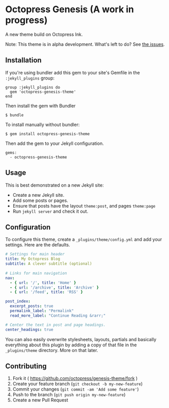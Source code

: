 # Octopress Genesis (A work in progress)

A new theme build on Octopress Ink. 

Note: This theme is in alpha development. What's left to do? See [the issues](https://github.com/octopress/genesis-theme/issues/).

## Installation

If you're using bundler add this gem to your site's Gemfile in the `:jekyll_plugins` group:

    group :jekyll_plugins do
      gem 'octopress-genesis-theme'
    end

Then install the gem with Bundler

    $ bundle

To install manually without bundler:

    $ gem install octopress-genesis-theme

Then add the gem to your Jekyll configuration.

    gems:
      - octopress-genesis-theme

## Usage

This is best demonstrated on a new Jekyll site:

- Create a new Jekyll site.
- Add some posts or pages.
- Ensure that posts have the layout `theme:post`, and pages `theme:page`
- Run `jekyll server` and check it out.

## Configuration

To configure this theme, create a `_plugins/theme/config.yml` and add your settings. Here are
the defaults.

```yaml
# Settings for main header
title: My Octopress Blog
subtitle: A clever subtitle (optional)
 
# Links for main navigation
nav:
  - { url: '/', title: 'Home' }
  - { url: '/archive', title: 'Archive' }
  - { url: '/feed', title: 'RSS' }

post_index:
  excerpt_posts: true
  permalink_label: "Permalink"
  read_more_label: "Continue Reading &rarr;"

# Center the text in post and page headings.
center_headings: true
```

You can also easily overwrite stylesheets, layouts, partials and basically everything about
this plugin by adding a copy of that file in the `_plugins/theme` directory. More on that
later.

## Contributing

1. Fork it ( https://github.com/octopress/genesis-theme/fork )
2. Create your feature branch (`git checkout -b my-new-feature`)
3. Commit your changes (`git commit -am 'Add some feature'`)
4. Push to the branch (`git push origin my-new-feature`)
5. Create a new Pull Request
